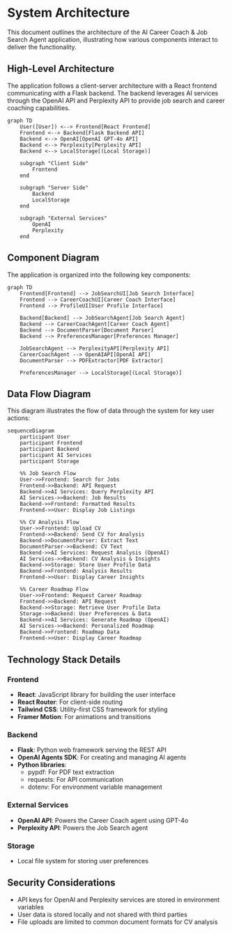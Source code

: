 # System Architecture

This document outlines the architecture of the AI Career Coach & Job Search Agent application, illustrating how various components interact to deliver the functionality.

## High-Level Architecture

The application follows a client-server architecture with a React frontend communicating with a Flask backend. The backend leverages AI services through the OpenAI API and Perplexity API to provide job search and career coaching capabilities.

```mermaid
graph TD
    User([User]) <--> Frontend[React Frontend]
    Frontend <--> Backend[Flask Backend API]
    Backend <--> OpenAI[OpenAI GPT-4o API]
    Backend <--> Perplexity[Perplexity API]
    Backend <--> LocalStorage[(Local Storage)]
    
    subgraph "Client Side"
        Frontend
    end
    
    subgraph "Server Side"
        Backend
        LocalStorage
    end
    
    subgraph "External Services"
        OpenAI
        Perplexity
    end
```

## Component Diagram

The application is organized into the following key components:

```mermaid
graph TD
    Frontend[Frontend] --> JobSearchUI[Job Search Interface]
    Frontend --> CareerCoachUI[Career Coach Interface]
    Frontend --> ProfileUI[User Profile Interface]
    
    Backend[Backend] --> JobSearchAgent[Job Search Agent]
    Backend --> CareerCoachAgent[Career Coach Agent]
    Backend --> DocumentParser[Document Parser]
    Backend --> PreferencesManager[Preferences Manager]
    
    JobSearchAgent --> PerplexityAPI[Perplexity API]
    CareerCoachAgent --> OpenAIAPI[OpenAI API]
    DocumentParser --> PDFExtractor[PDF Extractor]
    
    PreferencesManager --> LocalStorage[(Local Storage)]
```

## Data Flow Diagram

This diagram illustrates the flow of data through the system for key user actions:

```mermaid
sequenceDiagram
    participant User
    participant Frontend
    participant Backend
    participant AI Services
    participant Storage
    
    %% Job Search Flow
    User->>Frontend: Search for Jobs
    Frontend->>Backend: API Request
    Backend->>AI Services: Query Perplexity API
    AI Services->>Backend: Job Results
    Backend->>Frontend: Formatted Results
    Frontend->>User: Display Job Listings
    
    %% CV Analysis Flow
    User->>Frontend: Upload CV
    Frontend->>Backend: Send CV for Analysis
    Backend->>DocumentParser: Extract Text
    DocumentParser->>Backend: CV Text
    Backend->>AI Services: Request Analysis (OpenAI)
    AI Services->>Backend: CV Analysis & Insights
    Backend->>Storage: Store User Profile Data
    Backend->>Frontend: Analysis Results
    Frontend->>User: Display Career Insights
    
    %% Career Roadmap Flow
    User->>Frontend: Request Career Roadmap
    Frontend->>Backend: API Request
    Backend->>Storage: Retrieve User Profile Data
    Storage->>Backend: User Preferences & Data
    Backend->>AI Services: Generate Roadmap (OpenAI)
    AI Services->>Backend: Personalized Roadmap
    Backend->>Frontend: Roadmap Data
    Frontend->>User: Display Career Roadmap
```

## Technology Stack Details

### Frontend
- **React**: JavaScript library for building the user interface
- **React Router**: For client-side routing
- **Tailwind CSS**: Utility-first CSS framework for styling
- **Framer Motion**: For animations and transitions

### Backend
- **Flask**: Python web framework serving the REST API
- **OpenAI Agents SDK**: For creating and managing AI agents
- **Python libraries**:
  - pypdf: For PDF text extraction
  - requests: For API communication
  - dotenv: For environment variable management

### External Services
- **OpenAI API**: Powers the Career Coach agent using GPT-4o
- **Perplexity API**: Powers the Job Search agent

### Storage
- Local file system for storing user preferences

## Security Considerations

- API keys for OpenAI and Perplexity services are stored in environment variables
- User data is stored locally and not shared with third parties
- File uploads are limited to common document formats for CV analysis

